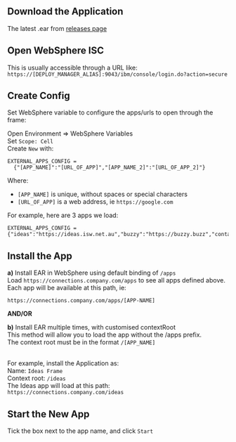 ## Download the Application
The latest .ear from [releases page](https://github.com/isw-kudos/connections-apps-loader/releases)

## Open WebSphere ISC
This is usually accessible through a URL like:</br>
`https://[DEPLOY_MANAGER_ALIAS]:9043/ibm/console/login.do?action=secure`

## Create Config
Set WebSphere variable to configure the apps/urls to open through the frame:

Open Environment => WebSphere Variables</br>
Set `Scope: Cell`</br>
Create `New` with:

    EXTERNAL_APPS_CONFIG =
      {"[APP_NAME]":"[URL_OF_APP]","[APP_NAME_2]":"[URL_OF_APP_2]"}

Where:

  - `[APP_NAME]` is unique, without spaces or special characters
  - `[URL_OF_APP]` is a web address, ie `https://google.com`


For example, here are 3 apps we load:

    EXTERNAL_APPS_CONFIG =
    {"ideas":"https://ideas.isw.net.au","buzzy":"https://buzzy.buzz","contacts":"https://apps.isw.net.au"}

## Install the App

__a)__ Install EAR in WebSphere using default binding of `/apps`</br>
Load `https://connections.company.com/apps` to see all apps defined above.</br>
Each app will be available at this path, ie:

    https://connections.company.com/apps/[APP-NAME]

__AND/OR__

__b)__ Install EAR multiple times, with customised contextRoot</br>
This method will allow you to load the app without the /apps prefix.</br>
The context root must be in the format `/[APP_NAME]`</br></br>

For example, install the Application as:</br>
Name: `Ideas Frame`</br>
Context root: `/ideas`</br>
The Ideas app will load at this path:</br>
`https://connections.company.com/ideas`

## Start the New App
Tick the box next to the app name, and click `Start`
